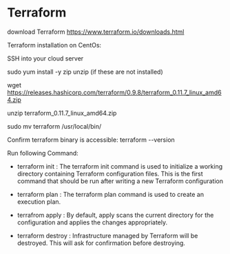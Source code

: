 # Terraform
download Terraform
https://www.terraform.io/downloads.html

Terraform installation on CentOs:

SSH into your cloud server

sudo yum install -y zip unzip (if these are not installed)

wget https://releases.hashicorp.com/terraform/0.9.8/terraform_0.11.7_linux_amd64.zip

unzip terraform_0.11.7_linux_amd64.zip

sudo mv terraform /usr/local/bin/

Confirm terraform binary is accessible: terraform --version

Run following Command:

* terraform init : The terraform init command is used to initialize a working directory containing Terraform configuration files. This is the first command that should be run after writing a new Terraform configuration

* terraform plan : The terraform plan command is used to create an execution plan.

* terrafrom apply : By default, apply scans the current directory for the configuration and applies the changes appropriately.

* terraform destroy : Infrastructure managed by Terraform will be destroyed. This will ask for confirmation before destroying.
